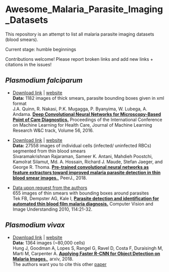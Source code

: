 # Awesome_Malaria_Parasite_Imaging_Datasets
This repository is an attempt to list all malaria parasite imaging datasets (blood smears).

Current stage: humble beginnings

Contributions welcome! Please report broken links and add new links + citations in the issues!

## *Plasmodium falciparum*
 
- [Download link](http://air.ug/downloads/plasmodium-phonecamera.zip) | [website](http://air.ug/microscopy/)<br>**Data:** 1182 images of thick smears, parasite bounding boxes given in xml format <br>J.A. Quinn, R. Nakasi, P.K. Mugagga, P. Byanyima, W. Lubega, A. Andama. [**Deep Convolutional Neural Networks for Microscopy-Based Point of Care Diagnostics.**](http://proceedings.mlr.press/v56/Quinn16.pdf) Proceedings of the International Conference on Machine Learning for Health Care, Journal of Machine Learning Research W&C track, Volume 56, 2016.

- [Download link](https://ceb.nlm.nih.gov/proj/malaria/cell_images.zip) | [website](https://ceb.nlm.nih.gov/repositories/malaria-datasets/)<br>**Data:** 27558 images of individual cells (infected/ uninfected RBCs) segmented from thin blood smears<br>Sivaramakrishnan Rajaraman, Sameer K. Antani, Mahdieh Poostchi, Kamolrat Silamut, Md. A. Hossain, Richard J. Maude, Stefan Jaeger, and George R. Thoma. [**Pre-trained convolutional neural networks as feature extractors toward improved malaria parasite detection in thin blood smear images.**](https://www.ncbi.nlm.nih.gov/pubmed/29682411), PeerJ., 2018.

- [Data upon request from the authors](mailto:boraytek@yahoo.co.uk)<br>655 images of thin smears with bounding boxes around parasites<br>Tek FB, Dempster AG, Kale I, [**Parasite detection and identification for automated thin blood film malaria diagnosis.**](https://www.ncbi.nlm.nih.gov/pmc/articles/PMC2719653/) Computer Vision and Image Understanding 2010, 114:21-32.


## *Plasmodium vivax*

- [Download link](https://data.broadinstitute.org/bbbc/BBBC041/malaria.zip) | [website](https://data.broadinstitute.org/bbbc/BBBC041/)<br>**Data:** 1364 images (~80,000 cells)<br>Hung J, Goodman A, Lopes S, Rangel G, Ravel D, Costa F, Duraisingh M, Marti M, Carpenter A. [**Applying Faster R-CNN for Object Detection on Malaria Images.**](https://arxiv.org/abs/1804.09548), arxiv, 2018.<br> The authors want you to cite this other [paper](https://www.nature.com/articles/nmeth.2083)
